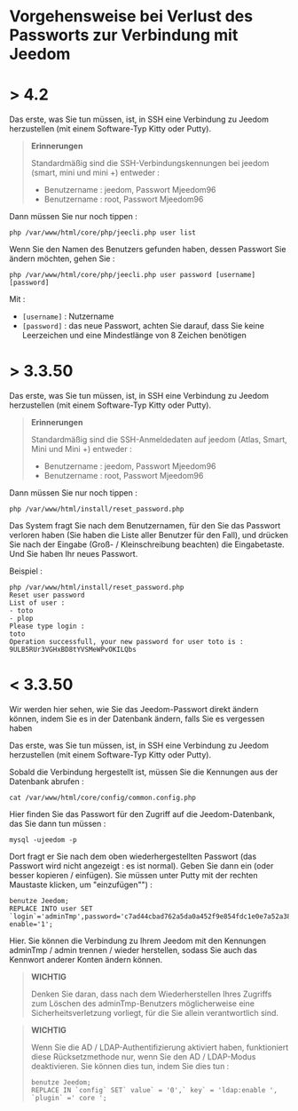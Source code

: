 # Vorgehensweise bei Verlust des Passworts zur Verbindung mit Jeedom

# > 4.2

Das erste, was Sie tun müssen, ist, in SSH eine Verbindung zu Jeedom herzustellen (mit einem Software-Typ Kitty oder Putty).

>**Erinnerungen**
>
>Standardmäßig sind die SSH-Verbindungskennungen bei jeedom (smart, mini und mini +) entweder :
>- Benutzername : jeedom, Passwort Mjeedom96
>- Benutzername : root, Passwort Mjeedom96

Dann müssen Sie nur noch tippen :

````
php /var/www/html/core/php/jeecli.php user list
````

Wenn Sie den Namen des Benutzers gefunden haben, dessen Passwort Sie ändern möchten, gehen Sie : 

````
php /var/www/html/core/php/jeecli.php user password [username] [password]
````

Mit : 
- ``[username]`` : Nutzername
- ``[password]`` : das neue Passwort, achten Sie darauf, dass Sie keine Leerzeichen und eine Mindestlänge von 8 Zeichen benötigen

# > 3.3.50

Das erste, was Sie tun müssen, ist, in SSH eine Verbindung zu Jeedom herzustellen (mit einem Software-Typ Kitty oder Putty).

>**Erinnerungen**
>
>Standardmäßig sind die SSH-Anmeldedaten auf jeedom (Atlas, Smart, Mini und Mini +) entweder :
>- Benutzername : jeedom, Passwort Mjeedom96
>- Benutzername : root, Passwort Mjeedom96

Dann müssen Sie nur noch tippen :

````
php /var/www/html/install/reset_password.php
````

Das System fragt Sie nach dem Benutzernamen, für den Sie das Passwort verloren haben (Sie haben die Liste aller Benutzer für den Fall), und drücken Sie nach der Eingabe (Groß- / Kleinschreibung beachten) die Eingabetaste. Und Sie haben Ihr neues Passwort.

Beispiel :

````
php /var/www/html/install/reset_password.php
Reset user password
List of user :
- toto
- plop
Please type login :
toto
Operation successfull, your new password for user toto is : 9ULB5RUr3VGHxBD8tYVSMeWPvOKILQbs
````

# < 3.3.50

Wir werden hier sehen, wie Sie das Jeedom-Passwort direkt ändern können, indem Sie es in der Datenbank ändern, falls Sie es vergessen haben

Das erste, was Sie tun müssen, ist, in SSH eine Verbindung zu Jeedom herzustellen (mit einem Software-Typ Kitty oder Putty).

Sobald die Verbindung hergestellt ist, müssen Sie die Kennungen aus der Datenbank abrufen :

````
cat /var/www/html/core/config/common.config.php
````

Hier finden Sie das Passwort für den Zugriff auf die Jeedom-Datenbank, das Sie dann tun müssen :

````
mysql -ujeedom -p
````

Dort fragt er Sie nach dem oben wiederhergestellten Passwort (das Passwort wird nicht angezeigt : es ist normal). Geben Sie dann ein (oder besser kopieren / einfügen). Sie müssen unter Putty mit der rechten Maustaste klicken, um "einzufügen"") :

````
benutze Jeedom;
REPLACE INTO user SET `login`='adminTmp',password='c7ad44cbad762a5da0a452f9e854fdc1e0e7a52a38015f23f3eab1d80b931dd472634dfac71cd34ebc35d16ab7fb8a90c81f975113d6c7538dc69dd8de9077ec',profils='admin', enable='1';
````

Hier. Sie können die Verbindung zu Ihrem Jeedom mit den Kennungen adminTmp / admin trennen / wieder herstellen, sodass Sie auch das Kennwort anderer Konten ändern können.

>**WICHTIG**
>
>Denken Sie daran, dass nach dem Wiederherstellen Ihres Zugriffs zum Löschen des adminTmp-Benutzers möglicherweise eine Sicherheitsverletzung vorliegt, für die Sie allein verantwortlich sind.

>**WICHTIG**
>
> Wenn Sie die AD / LDAP-Authentifizierung aktiviert haben, funktioniert diese Rücksetzmethode nur, wenn Sie den AD / LDAP-Modus deaktivieren. Sie können dies tun, indem Sie dies tun :
>````
>benutze Jeedom;
>REPLACE IN `config` SET` value` = '0',` key` = 'ldap:enable ', `plugin` =' core ';
>````
